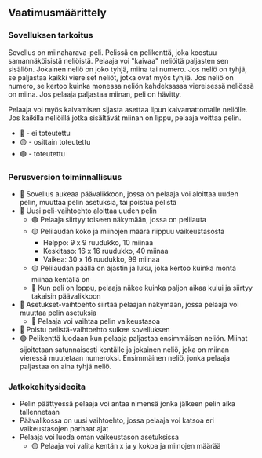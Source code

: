 ## Vaatimusmäärittely ##
### Sovelluksen tarkoitus ###
Sovellus on miinaharava-peli. Pelissä on pelikenttä, joka koostuu samannäköisistä neliöistä. Pelaaja voi "kaivaa" neliöitä paljasten sen sisällön. Jokainen neliö on joko tyhjä, miina tai numero. Jos neliö on tyhjä, se paljastaa kaikki viereiset neliöt, jotka ovat myös tyhjiä. Jos neliö on numero, se kertoo kuinka monessa neliön kahdeksassa viereisessä neliössä on miina. Jos pelaaja paljastaa miinan, peli on hävitty.

Pelaaja voi myös kaivamisen sijasta asettaa lipun kaivamattomalle neliölle. Jos kaikilla neliöillä jotka sisältävät miinan on lippu, pelaaja voittaa pelin.

* 🔴 - ei toteutettu
* 🟡 - osittain toteutettu
* 🟢 - toteutettu

### Perusversion toiminnallisuus ###
* 🔴 Sovellus aukeaa päävalikkoon, jossa on pelaaja voi aloittaa uuden pelin, muuttaa pelin asetuksia, tai poistua pelistä
* 🔴 Uusi peli-vaihtoehto aloittaa uuden pelin
  * 🟢 Pelaaja siirtyy toiseen näkymään, jossa on pelilauta
  * 🟡 Pelilaudan koko ja miinojen määrä riippuu vaikeustasosta
    * Helppo: 9 x 9 ruudukko, 10 miinaa
    * Keskitaso: 16 x 16 ruudukko, 40 miinaa
    * Vaikea: 30 x 16 ruudukko, 99 miinaa
  * 🟡 Pelilaudan päällä on ajastin ja luku, joka kertoo kuinka monta miinaa kentällä on
  * 🔴 Kun peli on loppu, pelaaja näkee kuinka paljon aikaa kului ja siirtyy takaisin päävalikkoon
* 🔴 Asetukset-vaihtoehto siirtää pelaajan näkymään, jossa pelaaja voi muuttaa pelin asetuksia
  * 🔴 Pelaaja voi vaihtaa pelin vaikeustasoa
* 🔴 Poistu pelistä-vaihtoehto sulkee sovelluksen
* 🟢 Pelikenttä luodaan kun pelaaja paljastaa ensimmäisen neliön. Miinat sijoitetaan satunnaisesti kentälle ja jokainen neliö, joka on miinan vieressä muutetaan numeroksi. Ensimmäinen neliö, jonka pelaaja paljastaa on aina tyhjä neliö.
### Jatkokehitysideoita ###
* Pelin päättyessä pelaaja voi antaa nimensä jonka jälkeen pelin aika tallennetaan
* Päävalikossa on uusi vaihtoehto, jossa pelaaja voi katsoa eri vaikeustasojen parhaat ajat
* Pelaaja voi luoda oman vaikeustason asetuksissa
  * 🟡 Pelaaja voi valita kentän x ja y kokoa ja miinojen määrää
